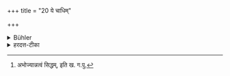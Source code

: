 +++
title = "20 ये चाधिम्"

+++

<details><summary>Bühler</summary>

20. Nor (that of men) who live by letting lodgings or land.
</details>

<details><summary>हरदत्त-टीका</summary>

## सूत्रम्
ये चाऽऽधिम् ॥२०॥  
### टिप्पनी
आजीवन्तीत्यपेक्षते । स्वगृहे परान् वासयित्वा तेभ्यो भृतिग्रहणमाधिः, यः स्तोम इति प्रसिद्धः ॥  
परभूमौ कुटिं कृत्वा स्तोमं दत्वा वसेत्तु यः'। इति ।  
तं चाऽऽधिं ये आजीवन्ति तेषामप्यन्नमभोज्यम् । ये तु प्रसिद्धमाधिमाजीवन्ति तेषां वार्धुषिकत्वादेव[^३] सिद्धो निषेधः ॥ २० ॥  

[^३]:

    अभोज्यान्नत्वं सिद्धम्, इति ख. ग.पु.
</details>
